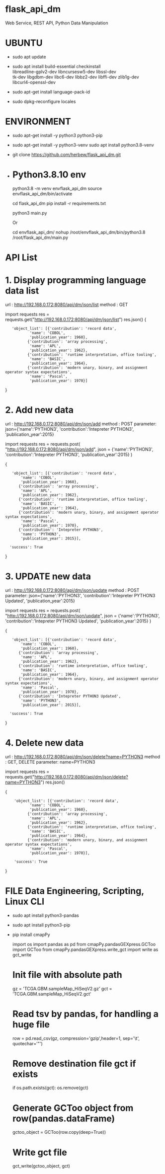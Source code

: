 # flask_api_dm
Web Service, REST API, Python Data Manipulation

# UBUNTU
- sudo apt update
- sudo apt install build-essential checkinstall \
       libreadline-gplv2-dev libncursesw5-dev libssl-dev \
       tk-dev libgdbm-dev libc6-dev libbz2-dev libffi-dev zlib1g-dev \
       libcurl4-openssl-dev
       
- sudo apt-get install language-pack-id
- sudo dpkg-reconfigure locales

# ENVIRONMENT
- sudo apt-get install -y python3 python3-pip 
- sudo apt-get install -y python3-venv
  sudo apt install python3.8-venv

- git clone https://github.com/herbew/flask_api_dm.git

- # Python3.8.10 env
  python3.8 -m venv envflask_api_dm
  source envflask_api_dm/bin/activate
  
  cd flask_api_dm
  pip install -r requirements.txt
  
  python3 main.py
  
  Or
  
  cd envflask_api_dm/
  nohup /root/envflask_api_dm/bin/python3.8 /root/flask_api_dm/main.py
  
  
# API List
# 1. Display programming language data list
   url 		:  http://192.168.0.172:8080/api/dm/json/list
   method 	: GET
   
   import requests
   res = requests.get("http://192.168.0.172:8080/api/dm/json/list")
   res.json()
   {
	   
	   'object_list': [{'contribution': 'record data',
			   'name': 'COBOL',
			   'publication_year': 1960},
			  {'contribution': 'array processing',
			   'name': 'APL',
			   'publication_year': 1962},
			  {'contribution': 'runtime interpretation, office tooling',
			   'name': 'BASIC',
			   'publication_year': 1964},
			  {'contribution': 'modern unary, binary, and assignment operator syntax expectations',
			   'name': 'Pascal',
			   'publication_year': 1970}]
   }

   
# 2. Add new data
   url 		: http://192.168.0.172:8080/api/dm/json/add
   method   : POST
   parameter: json={'name':'PYTHON3', 'contribution':'Intepreter PYTHON3', 'publication_year':2015}
   
   import requests
   res = requests.post( 
   "http://192.168.0.172:8080/api/dm/json/add", 
   json = {'name':'PYTHON3', 'contribution':'Intepreter PYTHON3', 'publication_year':2015} 
   )
   
   {
	   
	   'object_list': [{'contribution': 'record data',
		   'name': 'COBOL',
		   'publication_year': 1960},
		  {'contribution': 'array processing',
		   'name': 'APL',
		   'publication_year': 1962},
		  {'contribution': 'runtime interpretation, office tooling',
		   'name': 'BASIC',
		   'publication_year': 1964},
		  {'contribution': 'modern unary, binary, and assignment operator syntax expectations',
		   'name': 'Pascal',
		   'publication_year': 1970},
		  {'contribution': 'Intepreter PYTHON3',
		   'name': 'PYTHON3',
		   'publication_year': 2015}],
	   
	  'success': True
   }

# 3. UPDATE new data
   url 		: http://192.168.0.172:8080/api/dm/json/update
   method   : POST
   parameter: json={'name':'PYTHON3', 'contribution':'Intepreter PYTHON3 Updated', 'publication_year':2015}
   
   import requests
   res = requests.post( 
   "http://192.168.0.172:8080/api/dm/json/update", 
   json = {'name':'PYTHON3', 'contribution':'Intepreter PYTHON3 Updated', 'publication_year':2015} 
   )
   
   {
	   
	   'object_list': [{'contribution': 'record data',
		   'name': 'COBOL',
		   'publication_year': 1960},
		  {'contribution': 'array processing',
		   'name': 'APL',
		   'publication_year': 1962},
		  {'contribution': 'runtime interpretation, office tooling',
		   'name': 'BASIC',
		   'publication_year': 1964},
		  {'contribution': 'modern unary, binary, and assignment operator syntax expectations',
		   'name': 'Pascal',
		   'publication_year': 1970},
		  {'contribution': 'Intepreter PYTHON3 Updated',
		   'name': 'PYTHON3',
		   'publication_year': 2015}],
	   
	  'success': True
   }

# 4. Delete new data
   url 		: http://192.168.0.172:8080/api/dm/json/delete?name=PYTHON3
   method   : GET, DELETE
   parameter: name=PYTHON3
   
   import requests
   res = requests.get("http://192.168.0.172:8080/api/dm/json/delete?name=PYTHON3")
   res.json()
	
   {
		
		'object_list': [{'contribution': 'record data',
			   'name': 'COBOL',
			   'publication_year': 1960},
			  {'contribution': 'array processing',
			   'name': 'APL',
			   'publication_year': 1962},
			  {'contribution': 'runtime interpretation, office tooling',
			   'name': 'BASIC',
			   'publication_year': 1964},
			  {'contribution': 'modern unary, binary, and assignment operator syntax expectations',
			   'name': 'Pascal',
			   'publication_year': 1970}],
	 	
		'success': True
   }
 
# FILE Data Engineering, Scripting, Linux CLI
- sudo apt install python3-pandas
- sudo apt install python3-pip
- pip install cmapPy

	import os
	import pandas as pd
	from cmapPy.pandasGEXpress.GCToo import GCToo
	from cmapPy.pandasGEXpress.write_gct import write as gct_write
	
	# Init file with absolute path
	gz = 'TCGA.GBM.sampleMap_HiSeqV2.gz'
	gct = 'TCGA.GBM.sampleMap_HiSeqV2.gct'
	
	# Read tsv by pandas, for handling a huge file
	row = pd.read_csv(gz, compression='gzip',header=1, sep='\t', quotechar='"')
	
	# Remove destination file gct if exists 	
	if os.path.exists(gct):
	    os.remove(gct)
	
	# Generate GCToo object from row(pandas.dataFrame)
	gctoo_object = GCToo(row.copy(deep=True))
	
	# Write gct file
	gct_write(gctoo_object, gct)

